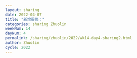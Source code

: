 ```yaml
---
layout: sharing
date: 2022-04-07
title: "新增靈修："
categories: sharing Zhuolin
weekNum: 14
dayNum: 4
permalink: /sharing/zhuolin/2022/wk14-day4-sharing2.html
author: Zhuolin
cycle: 2022
---  
```

